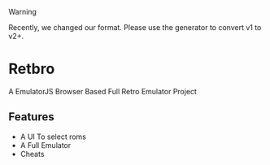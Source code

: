 > [!WARNING]
> Recently, we changed our format. Please use the generator to convert v1 to v2+.

# Retbro
A EmulatorJS Browser Based Full Retro Emulator Project

## Features
- A UI To select roms
- A Full Emulator
- Cheats